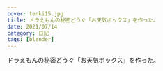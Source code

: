 ```yaml
---
cover: tenki15.jpg
title: ドラえもんの秘密どうぐ「お天気ボックス」を作った。
date: 2021/07/14
category: 日記
tags: [blender]
---
```


ドラえもんの秘密どうぐ「お天気ボックス」を作った。

<!--more-->
